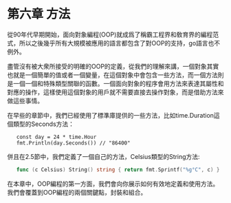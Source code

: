 # 第六章 方法

從90年代早期開始，面向對象編程(OOP)就成爲了稱霸工程界和敎育界的編程范式，所以之後幾乎所有大規模被應用的語言都包含了對OOP的支持，go語言也不例外。

盡管沒有被大衆所接受的明確的OOP的定義，從我們的理解來講，一個對象其實也就是一個簡單的值或者一個變量，在這個對象中會包含一些方法，而一個方法則是一個一個和特殊類型關聯的函數。一個面向對象的程序會用方法來表達其屬性和對應的操作，這樣使用這個對象的用戶就不需要直接去操作對象，而是借助方法來做這些事情。

在早些的章節中，我們已經使用了標準庫提供的一些方法，比如time.Duration這個類型的Seconds方法：

```
   const day = 24 * time.Hour
   fmt.Println(day.Seconds()) // "86400"
```

併且在2.5節中，我們定義了一個自己的方法，Celsius類型的String方法:

```go
   func (c Celsius) String() string { return fmt.Sprintf("%g°C", c) }
```

在本章中，OOP編程的第一方面，我們會向你展示如何有效地定義和使用方法。我們會覆蓋到OOP編程的兩個關鍵點，封裝和組合。

